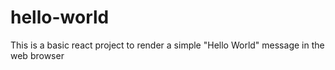 # hello-world
This is a basic react project to render a simple "Hello World" message in the web browser
